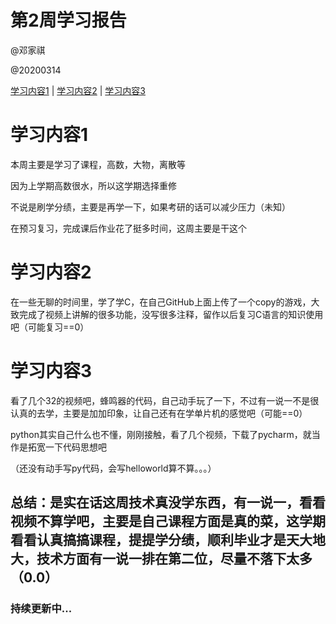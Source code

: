 # 第2周学习报告

@邓家祺

@20200314

[学习内容1](#1) | [学习内容2](#2) | [学习内容3](#3) 

# <a id='1'>学习内容1</a>

本周主要是学习了课程，高数，大物，离散等

因为上学期高数很水，所以这学期选择重修

不说是刷学分绩，主要是再学一下，如果考研的话可以减少压力（未知）

在预习复习，完成课后作业花了挺多时间，这周主要是干这个

# <a id='1'>学习内容2</a>

在一些无聊的时间里，学了学C，在自己GitHub上面上传了一个copy的游戏，大致完成了视频上讲解的很多功能，没写很多注释，留作以后复习C语言的知识使用吧（可能复习==0）

# <a id='3'>学习内容3</a>

看了几个32的视频吧，蜂鸣器的代码，自己动手玩了一下，不过有一说一不是很认真的去学，主要是加加印象，让自己还有在学单片机的感觉吧（可能==0）

python其实自己什么也不懂，刚刚接触，看了几个视频，下载了pycharm，就当作是拓宽一下代码思想吧

（还没有动手写py代码，会写helloworld算不算。。。）

## 总结：是实在话这周技术真没学东西，有一说一，看看视频不算学吧，主要是自己课程方面是真的菜，这学期看看认真搞搞课程，提提学分绩，顺利毕业才是天大地大，技术方面有一说一排在第二位，尽量不落下太多（0.0）

### 持续更新中...

